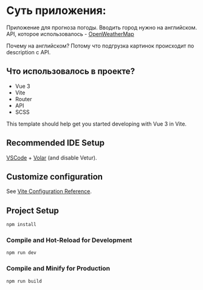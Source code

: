 # Суть приложения:

Приложение для прогноза погоды. Вводить город нужно на английском. 
API, которое использовалось - [OpenWeatherMap](https://openweathermap.org/)

Почему на английском? Потому что подгрузка картинок происходит по description с API.

## Что использовалось в проекте?

- Vue 3
- Vite
- Router
- API
- SCSS

This template should help get you started developing with Vue 3 in Vite.

## Recommended IDE Setup

[VSCode](https://code.visualstudio.com/) + [Volar](https://marketplace.visualstudio.com/items?itemName=Vue.volar) (and disable Vetur).

## Customize configuration

See [Vite Configuration Reference](https://vitejs.dev/config/).

## Project Setup

```sh
npm install
```

### Compile and Hot-Reload for Development

```sh
npm run dev
```

### Compile and Minify for Production

```sh
npm run build
```
